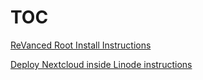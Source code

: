 # TOC

[ReVanced Root Install Instructions](https://github.com/HaiziIzzudin/reference/blob/main/For%20Vanced%20Readme.md)

[Deploy Nextcloud inside Linode instructions](https://github.com/HaiziIzzudin/reference/blob/main/Nextcloud%20x%20Linode.md)
